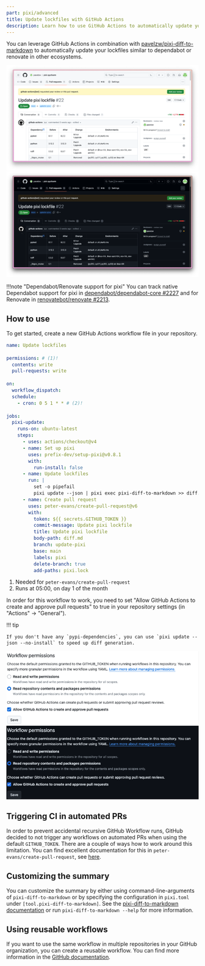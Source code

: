```yaml
---
part: pixi/advanced
title: Update lockfiles with GitHub Actions
description: Learn how to use GitHub Actions to automatically update your pixi lockfiles.
---
```


You can leverage GitHub Actions in combination with [pavelzw/pixi-diff-to-markdown](https://github.com/pavelzw/pixi-diff-to-markdown)
to automatically update your lockfiles similar to dependabot or renovate in other ecosystems.

![Update lockfiles](../assets/update-lockfile-light.png#only-light)
![Update lockfiles](../assets/update-lockfile-dark.png#only-dark)

!!!note "Dependabot/Renovate support for pixi"
    You can track native Dependabot support for pixi in [dependabot/dependabot-core #2227](https://github.com/dependabot/dependabot-core/issues/2227#issuecomment-1709069470)
    and for Renovate in [renovatebot/renovate #2213](https://github.com/renovatebot/renovate/issues/2213).

## How to use

To get started, create a new GitHub Actions workflow file in your repository.

```yaml title=".github/workflows/update-lockfiles.yml"
name: Update lockfiles

permissions: # (1)!
  contents: write
  pull-requests: write

on:
  workflow_dispatch:
  schedule:
    - cron: 0 5 1 * * # (2)!

jobs:
  pixi-update:
    runs-on: ubuntu-latest
    steps:
      - uses: actions/checkout@v4
      - name: Set up pixi
        uses: prefix-dev/setup-pixi@v0.8.1
        with:
          run-install: false
      - name: Update lockfiles
        run: |
          set -o pipefail
          pixi update --json | pixi exec pixi-diff-to-markdown >> diff.md
      - name: Create pull request
        uses: peter-evans/create-pull-request@v6
        with:
          token: ${{ secrets.GITHUB_TOKEN }}
          commit-message: Update pixi lockfile
          title: Update pixi lockfile
          body-path: diff.md
          branch: update-pixi
          base: main
          labels: pixi
          delete-branch: true
          add-paths: pixi.lock
```

1. Needed for `peter-evans/create-pull-request`
2. Runs at 05:00, on day 1 of the month

In order for this workflow to work, you need to set "Allow GitHub Actions to create and approve pull requests" to true in your repository settings (in "Actions" -> "General").

!!! tip

    If you don't have any `pypi-dependencies`, you can use `pixi update --json --no-install` to speed up diff generation.

![Allow GitHub Actions PRs](../assets/allow-github-actions-prs-light.png#only-light)
![Allow GitHub Actions PRs](../assets/allow-github-actions-prs-dark.png#only-dark)

## Triggering CI in automated PRs

In order to prevent accidental recursive GitHub Workflow runs, GitHub decided to not trigger any workflows on automated PRs when using the default `GITHUB_TOKEN`.
There are a couple of ways how to work around this limitation. You can find excellent documentation for this in `peter-evans/create-pull-request`, see [here](https://github.com/peter-evans/create-pull-request/blob/main/docs/concepts-guidelines.md#triggering-further-workflow-runs).

## Customizing the summary

You can customize the summary by either using command-line-arguments of `pixi-diff-to-markdown` or by specifying the configuration in `pixi.toml` under `[tool.pixi-diff-to-markdown]`. See the [pixi-diff-to-markdown documentation](https://github.com/pavelzw/pixi-diff-to-markdown) or run `pixi-diff-to-markdown --help` for more information.

## Using reusable workflows

If you want to use the same workflow in multiple repositories in your GitHub organization, you can create a reusable workflow.
You can find more information in the [GitHub documentation](https://docs.github.com/en/actions/using-workflows/reusing-workflows).
